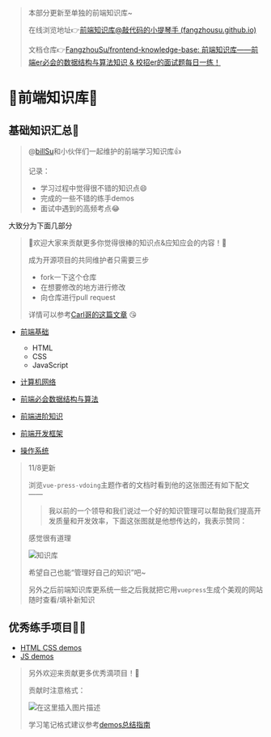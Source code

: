 > 本部分更新至单独的前端知识库~
>
> 在线浏览地址👉[前端知识库@敲代码的小提琴手 (fangzhousu.github.io)](https://fangzhousu.github.io/frontend-knowledge-base/)
>
> 文档仓库👉[FangzhouSu/frontend-knowledge-base: 前端知识库——前端er必会的数据结构与算法知识 & 校招er的面试题每日一练！ ](https://github.com/FangzhouSu/frontend-knowledge-base)

# 🎨前端知识库🎨

## 基础知识汇总🤔

> @[billSu](https://github.com/FangzhouSu)和小伙伴们一起维护的前端学习知识库👍
>
> 记录：
>
> - 学习过程中觉得很不错的知识点😄
> - 完成的一些不错的练手demos
> - 面试中遇到的高频考点😂

大致分为下面几部分

> 🎉欢迎大家来贡献更多你觉得很棒的知识点&应知应会的内容！🎉
>
> 成为开源项目的共同维护者只需要三步
>
> - fork一下这个仓库
> - 在想要修改的地方进行修改
> - 向仓库进行pull request
>
> 详情可以参考[Carl哥的这篇文章](https://mp.weixin.qq.com/s/tqCxrMEU-ajQumL1i8im9A) 😘

- [前端基础](1-前端基础.md)
  - HTML
  - CSS
  - JavaScript

- [计算机网络](2-计算机网络.md)
- [前端必会数据结构与算法](3-前端必会数据结构与算法.md)
- [前端进阶知识](4-前端进阶知识.md)
- [前端开发框架](5-前端开发框架.md)
- [操作系统](6-操作系统.md)

> 11/8更新
>
> 浏览`vue-press-vdoing`主题作者的文档时看到他的这张图还有如下配文——
>
> > 我以前的一个领导和我们说过一个好的知识管理可以帮助我们提高开发质量和开发效率，下面这张图就是他想传达的，我表示赞同：
>
> 感觉很有道理
>
> ![知识库](https://cdn.jsdelivr.net/gh/xugaoyi/image_store/blog/20200318125116.jpg)
>
> 希望自己也能“管理好自己的知识”吧~
>
> 另外之后前端知识库更系统一些之后我就把它用`vuepress`生成个美观的网站随时查看/填补新知识

## 优秀练手项目🧑‍💻

- [HTML CSS demos](HTML-CSS-demos)
- [JS demos](JS-demos)

> 另外欢迎来贡献更多优秀滴项目！🎉
>
> 贡献时注意格式：
>
> ![在这里插入图片描述](https://img-blog.csdnimg.cn/dd0372f5a9ae48f4b1ad406c588758e3.png)
>
> 学习笔记格式建议参考[demos总结指南](demos总结指南.md)

